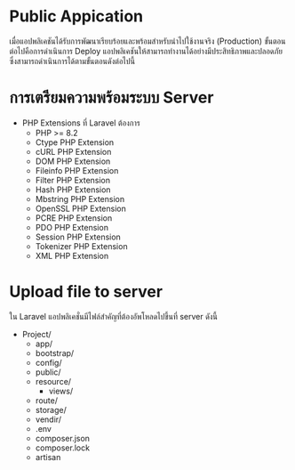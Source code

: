 # Public Appication

เมื่อแอปพลิเคชันได้รับการพัฒนาเรียบร้อยและพร้อมสำหรับนำไปใช้งานจริง (Production) ขั้นตอนต่อไปคือการดำเนินการ Deploy แอปพลิเคชันให้สามารถทำงานได้อย่างมีประสิทธิภาพและปลอดภัย ซึ่งสามารถดำเนินการได้ตามขั้นตอนดังต่อไปนี้

# การเตรียมความพร้อมระบบ Server

- PHP Extensions ที่ Laravel ต้องการ
  - PHP >= 8.2
  - Ctype PHP Extension
  - cURL PHP Extension
  - DOM PHP Extension
  - Fileinfo PHP Extension
  - Filter PHP Extension
  - Hash PHP Extension
  - Mbstring PHP Extension
  - OpenSSL PHP Extension
  - PCRE PHP Extension
  - PDO PHP Extension
  - Session PHP Extension
  - Tokenizer PHP Extension
  - XML PHP Extension

# Upload file to server

ใน Laravel แอปพลิเคชั่นมีไฟล์สำคัญที่ต้องอัพโหลดไปขึ้นที่ server ดังนี้

- Project/
  - app/
  - bootstrap/
  - config/
  - public/
  - resource/
    - views/
  - route/
  - storage/
  - vendir/
  - .env
  - composer.json
  - composer.lock
  - artisan
